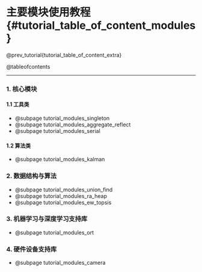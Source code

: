 主要模块使用教程 {#tutorial_table_of_content_modules}
============

@prev_tutorial{tutorial_table_of_content_extra}

@tableofcontents

------

### 1. 核心模块

#### 1.1 工具类

- @subpage tutorial_modules_singleton
- @subpage tutorial_modules_aggregate_reflect
- @subpage tutorial_modules_serial

#### 1.2 算法类

- @subpage tutorial_modules_kalman

### 2. 数据结构与算法

- @subpage tutorial_modules_union_find
- @subpage tutorial_modules_ra_heap
- @subpage tutorial_modules_ew_topsis

### 3. 机器学习与深度学习支持库

- @subpage tutorial_modules_ort

### 4. 硬件设备支持库

- @subpage tutorial_modules_camera
